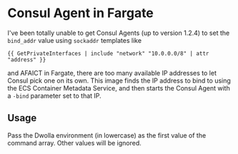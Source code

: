 # Consul Agent in Fargate

I've been totally unable to get Consul Agents (up to version 1.2.4) to set the `bind_addr` value using `sockaddr` templates like 

```
{{ GetPrivateInterfaces | include "network" "10.0.0.0/8" | attr "address" }}
```

and AFAICT in Fargate, there are too many available IP addresses to let Consul pick one on its own. This image finds the IP address to bind to using the ECS Container Metadata Service, and then starts the Consul Agent with a `-bind` parameter set to that IP.

## Usage

Pass the Dwolla environment (in lowercase) as the first value of the command array. Other values will be ignored.
